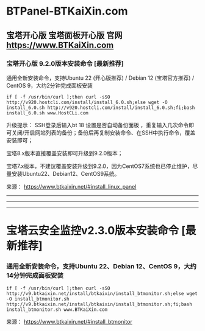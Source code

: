 # BTPanel-BTKaiXin.com
## 宝塔开心版 宝塔面板开心版  官网 https://www.BTKaiXin.com
### 宝塔开心版 9.2.0版本安装命令 [最新推荐]

通用全新安装命令，支持Ubuntu 22 (开心版推荐) / Debian 12 (宝塔官方推荐) / CentOS 9，大约2分钟完成面板安装
```
if [ -f /usr/bin/curl ];then curl -sSO http://v920.hostcli.com/install/install_6.0.sh;else wget -O install_6.0.sh http://v920.hostcli.com/install/install_6.0.sh;fi;bash install_6.0.sh www.HostCLi.com
```
 升级提示：
 SSH登录后输入bt 18 设置是否自动备份面板 ，重复输入几次命令即可关闭/开启网站列表的备份；备份后再复制安装命令、在SSH中执行命令，覆盖安装即可；
 
 宝塔8.x版本直接覆盖安装即可升级到9.2.0版本；
 
 宝塔7.x版本，不建议覆盖安装升级到9.2.0，因为CentOS7系统也已停止维护，尽量安装Ubuntu22、Debian12、CentOS9系统。


来源： https://www.btkaixin.net/#install_linux_panel



------
------
------

# 宝塔云安全监控v2.3.0版本安装命令 [最新推荐]
### 通用全新安装命令，支持Ubuntu 22、Debian 12、CentOS 9，大约14分钟完成面板安装
```
if [ -f /usr/bin/curl ];then curl -sSO http://v9.btkaixin.net/install/btkaixin/install_btmonitor.sh;else wget -O install_btmonitor.sh http://v9.btkaixin.net/install/btkaixin/install_btmonitor.sh;fi;bash install_btmonitor.sh www.BTKaiXin.com
```

来源： https://www.btkaixin.net/#install_btmonitor 
